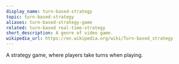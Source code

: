 ```yaml
---
display_name: turn-based-strategy
topic: turn-based-strategy
aliases: turn-based-strategy-game
related: turn-based real-time-strategy
short_description: A genre of video game.
wikipedia_url: https://en.wikipedia.org/wiki/Turn-based_strategy
---
```

A strategy game, where players take turns when playing.